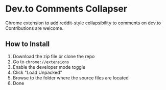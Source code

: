 # Dev.to Comments Collapser

Chrome extension to add reddit-style collapsibility to comments on dev.to  
Contributions are welcome.

## How to Install
1. Download the zip file or clone the repo
2. Go to `chrome://extensions`
3. Enable the developer mode toggle
4. Click "Load Unpacked" 
5. Browse to the folder where the source files are located
6. Done
